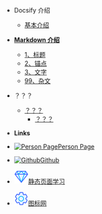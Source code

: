 <!-- docs/_sidebar.md -->

- Docsify 介绍
    - [基本介绍](README.md)

- [**Markdown 介绍**](markdown/README.md)
    - [1、标题](markdown/1标题.md)
    - [2、锚点](markdown/2锚点.md)
    - [3、文字](markdown/3文字.md)
    - [99、杂文](markdown/99杂.md)

- ？？？
    - [？？？](exercise/Vue.md)
        - [？？？](exercise/configuration.md)
 
- **Links**
- [![Person Page](https://icongr.am/entypo/home.svg?size=16&color=808080)Person Page](http://www.boommanpro.cn/)
- [![Github](https://icongram.jgog.in/simple/github.svg?color=808080&size=16)Github](https://github.com/yanghuizhi/)
- [![静态页面学习](miniimg/钻石-16.svg)静态页面学习](Links/README.md)
- [![图标网](miniimg/机械-16.svg)图标网](
https://www.iconfont.cn/home/index?spm=a313x.7781069.1998910419.2)

